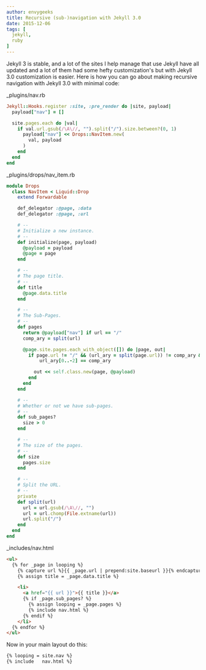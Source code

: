 ```yaml
---
author: envygeeks
title: Recursive (sub-)navigation with Jekyll 3.0
date: 2015-12-06
tags: [
  jekyll,
  ruby
]
---
```


Jekyll 3 is stable, and a lot of the sites I help manage that use Jekyll have
all updated and a lot of them had some hefty customization's but with Jekyll 3.0
customization is easier.  Here is how you can go about making recursive
navigation with Jekyll 3.0 with minimal code:

<p class="code-file">
  _plugins/nav.rb
</p>

```ruby
Jekyll::Hooks.register :site, :pre_render do |site, payload|
  payload["nav"] = []

  site.pages.each do |val|
    if val.url.gsub(/\A\//, "").split("/").size.between?(0, 1)
      payload["nav"] << Drops::NavItem.new(
        val, payload
      )
    end
  end
end
```

<p class="code-file">
  _plugins/drops/nav_item.rb
</p>

```ruby
module Drops
  class NavItem < Liquid::Drop
    extend Forwardable

    def_delegator :@page, :data
    def_delegator :@page, :url

    # --
    # Initialize a new instance.
    # --
    def initialize(page, payload)
      @payload = payload
      @page = page
    end

    # --
    # The page title.
    # --
    def title
      @page.data.title
    end

    # --
    # The Sub-Pages.
    # --
    def pages
      return @payload["nav"] if url == "/"
      comp_ary = split(url)

      @page.site.pages.each_with_object([]) do |page, out|
        if page.url != "/" && (url_ary = split(page.url)) != comp_ary && \
            url_ary[0..-2] == comp_ary

          out << self.class.new(page, @payload)
        end
      end
    end

    # --
    # Whether or not we have sub-pages.
    # --
    def sub_pages?
      size > 0
    end

    # --
    # The size of the pages.
    # --
    def size
      pages.size
    end

    # --
    # Split the URL.
    # --
    private
    def split(url)
      url = url.gsub(/\A\//, "")
      url = url.chomp(File.extname(url))
      url.split("/")
    end
  end
end
```

<p class="code-file">
  _includes/nav.html
</p>

```html
<ul>
  {% for _page in looping %}
    {% capture url %}{{ _page.url | prepend:site.baseurl }}{% endcapture %}
    {% assign title = _page.data.title %}

    <li>
      <a href="{{ url }}">{{ title }}</a>
      {% if _page.sub_pages? %}
        {% assign looping = _page.pages %}
        {% include nav.html %}
      {% endif %}
    </li>
  {% endfor %}
</ul>
```

Now in your main layout do this:

```html
{% looping = site.nav %}
{% include   nav.html %}
```
